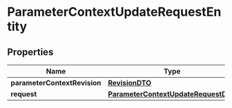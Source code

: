 # ParameterContextUpdateRequestEntity

## Properties
Name | Type | Description | Notes
------------ | ------------- | ------------- | -------------
**parameterContextRevision** | [**RevisionDTO**](RevisionDTO.md) |  |  [optional]
**request** | [**ParameterContextUpdateRequestDTO**](ParameterContextUpdateRequestDTO.md) |  |  [optional]
